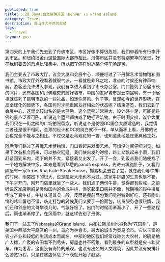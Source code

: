 ```yaml
---
published: true
title: 5.28 Day4:自驾横跨美国｜Denver To Grand Island
category: Travel
description: 高山与大平原的交替
tags: 
  - Travel
layout: post
---
```

第四天的上午我们先去到了丹佛市区，市区好像不算很危险，我们带着所有行李开到市区。和纽约旧金山这些国际大都市相比，丹佛市区并没有特别繁华的感觉，好在我们要去的景点比较集中，所以把车停在附近某个停车场即可。

我们主要去了市政大厅，议会大厦和会展中心，顺便经过了下丹佛艺术博物馆和图书馆。市政大厅外观看着就很气派，一看就是非凡之地，准点的时候还有钟声响起。游客还允许进入参观，我们有幸进入看到了市长办公室，门口陈列了历届市长的照片，还有各国和丹佛建交的友好城市，中国的友好城市是云南昆明，有一个展柜就陈列了昆明市送的一些礼品，如迷你屏风、竹子等。反观如今的世界形势，在反全球化的趋势下，各国何时才能重回友好相处的状态呢？结束游览，我们去到了会展中心，这里比较出名的是大蓝熊，这个蓝熊非常巨大，设计感十足，可能是丹佛的景点泛善可陈，听说这个蓝熊都快成了地标建筑物。由于时间安排，议会大厦我们只在一街之隔的广场拍照留念，听说这个是仿照DC国会大厦建造的，我觉得二者还是很不相同，金顶的设计和DC的纯白就不一样，单从面积上看，丹佛的议会也完全不能与之相比。不过仅是走马观花的一瞥，也知道此地是庄重典雅之处。

随后我们路过了丹佛艺术博物馆，门口看起来就很艺术，可惜没时间仔细浏览，如果下次有机会再来，可以抽空逛逛。我们快出发的时候，路上又飘起来小雨，我们赶紧回到车内，雨下的并不大，紧接着又出发了。开了一会，到饭点我们随便找了一个地方解决中饭，本来是看到熟悉的panda express，先进去填饱肚子，又看到隔壁有一家Texas Roadside Steak House，抓紧机会去尝了尝，就在我们等牛排的时候，雨突然下的很大，说是瓢泼大雨也不为过。这家牛排店的生意也是不错，下午才开门，刚开门店里就坐了一些人。我们点了两份牛排，觉得都有些咸，之前听说这家店用的是类似国内的合成牛排，但吃起来口感并不像，我期待的假牛排反倒成了真牛排。牛排味道其实一般，反而是餐前面包我们觉得特别好吃，还有刚出锅的烤红薯也不错，临走打包的时候我们又要了一份面包，店员服务也很热情，我们还和邻座的大哥攀谈几句，气氛好极了。出门的时候雨渐渐小了，开了一些路程后，雨也渐渐停了，在风雨中，就这样告别了丹佛。

我们下一站去了Nebraska的Grand Island，内布拉斯加州也被称为“花园州”，是美国中西部大平原区的一州，首府为林肯市，最大的城市为奥马哈市。它以丰富的农业产业和较低的生活成本而闻名。中部的地区我们经常戏称为大农村，的确是地广人稀，广袤的农田看不到尽头，房屋也并不密集，看到最多的车型就是皮卡和货车。作为游客，这里没有奇特的景观，也没有出名的人文建筑，因此并没有安排什么游览行程，只是在旅店休息了一晚就开始了赶路。
